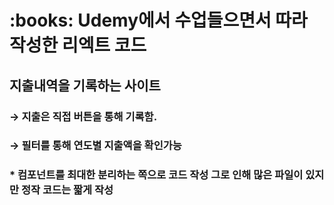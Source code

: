 <h1>:books: Udemy에서 수업들으면서 따라 작성한 리엑트 코드</h1>

<h2>지출내역을 기록하는 사이트</h2>
<h3>→ 지출은 직접 버튼을 통해 기록함.</h3>
<h3>→ 필터를 통해 연도별 지출액을 확인가능</h3>

<h3>* 컴포넌트를 최대한 분리하는 쪽으로 코드 작성
그로 인해 많은 파일이 있지만 정작 코드는 짧게 작성</h3>